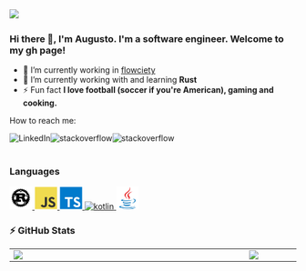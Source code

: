 <img src="https://images.unsplash.com/photo-1431512284068-4c4002298068?ixlib=rb-1.2.1&ixid=eyJhcHBfaWQiOjEyMDd9&auto=format&fit=crop&w=1280&h=300&q=100"/>

### Hi there 👋, I'm Augusto. I'm a software engineer. Welcome to my gh page! 

- 🔭 I’m currently working in [flowciety](https://flowciety.de)
- 🌱 I’m currently working with and learning **Rust**
- ⚡ Fun fact **I love football (soccer if you're American), gaming and cooking.**

How to reach me: 

[<img align="left" alt="LinkedIn" src="https://img.shields.io/badge/linkedin-%230077B5.svg?&style=for-the-badge&logo=linkedin&logoColor=white" />][linkedin]
[<img align="left" alt="stackoverflow" src="https://img.shields.io/badge/stack%20overflow-FE7A16?logo=stack-overflow&logoColor=white&style=for-the-badge" />][stackoverflow]
[<img align="left" alt="stackoverflow" src="https://img.shields.io/badge/twitter-7dbeed?logo=twitter&logoColor=white&style=for-the-badge"/>][twitter]

<br />
<br />

### Languages

<p align="left"> <a href="https://www.rust-lang.org" target="_blank"> <img src="https://raw.githubusercontent.com/devicons/devicon/master/icons/rust/rust-plain.svg" alt="rust" width="40" height="40"/> </a> <a href="https://developer.mozilla.org/en-US/docs/Web/JavaScript" target="_blank"> <img src="https://raw.githubusercontent.com/devicons/devicon/master/icons/javascript/javascript-original.svg" alt="javascript" width="40" height="40"/> </a> <a href="https://www.typescriptlang.org/" target="_blank"> <img src="https://raw.githubusercontent.com/devicons/devicon/master/icons/typescript/typescript-original.svg" alt="typescript" width="40" height="40"/> </a> <a href="https://kotlinlang.org" target="_blank"> <img src="https://www.vectorlogo.zone/logos/kotlinlang/kotlinlang-icon.svg" alt="kotlin" width="40" height="40"/> </a> <a href="https://www.java.com" target="_blank"> <img src="https://raw.githubusercontent.com/devicons/devicon/master/icons/java/java-original.svg" alt="java" width="40" height="40"/> </a></p>

### :zap: GitHub Stats

<center>
  <table>
    <tr>
        <td><img width="400px" align="left" src="https://github-readme-stats.vercel.app/api/top-langs/?username=augustocdias&hide=html&layout=compact&theme=dark" /></td>
        <td><img width="480px" align="left" src="https://github-readme-stats.vercel.app/api?username=augustocdias&hide=html&layout=compact&theme=dark"/></td>
    </tr>   
  </table>
</center>

[linkedin]: https://www.linkedin.com/in/augustodias/
[stackoverflow]: https://stackoverflow.com/users/684562/augusto
[twitter]: https://twitter.com/augustocdias

